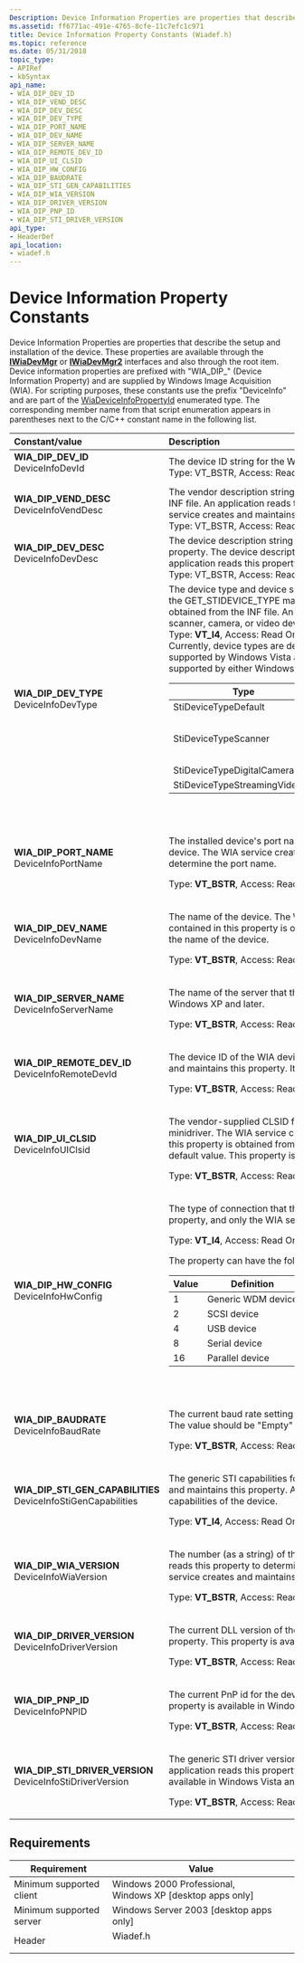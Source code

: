 ```yaml
---
Description: Device Information Properties are properties that describe the setup and installation of the device.
ms.assetid: ff6771ac-491e-4765-8cfe-11c7efc1c971
title: Device Information Property Constants (Wiadef.h)
ms.topic: reference
ms.date: 05/31/2018
topic_type: 
- APIRef
- kbSyntax
api_name: 
- WIA_DIP_DEV_ID
- WIA_DIP_VEND_DESC
- WIA_DIP_DEV_DESC
- WIA_DIP_DEV_TYPE
- WIA_DIP_PORT_NAME
- WIA_DIP_DEV_NAME
- WIA_DIP_SERVER_NAME
- WIA_DIP_REMOTE_DEV_ID
- WIA_DIP_UI_CLSID
- WIA_DIP_HW_CONFIG
- WIA_DIP_BAUDRATE
- WIA_DIP_STI_GEN_CAPABILITIES
- WIA_DIP_WIA_VERSION
- WIA_DIP_DRIVER_VERSION
- WIA_DIP_PNP_ID
- WIA_DIP_STI_DRIVER_VERSION
api_type: 
- HeaderDef
api_location: 
- wiadef.h
---
```


# Device Information Property Constants

Device Information Properties are properties that describe the setup and installation of the device. These properties are available through the [**IWiaDevMgr**](/windows/desktop/api/wia_xp/nn-wia_xp-iwiadevmgr) or [**IWiaDevMgr2**](-wia-iwiadevmgr2.md) interfaces and also through the root item. Device information properties are prefixed with "WIA\_DIP\_" (Device Information Property) and are supplied by Windows Image Acquisition (WIA). For scripting purposes, these constants use the prefix "DeviceInfo" and are part of the [WiaDeviceInfoPropertyId](-wia-wiadeviceinfopropertyid.md) enumerated type. The corresponding member name from that script enumeration appears in parentheses next to the C/C++ constant name in the following list.



<table>
<colgroup>
<col style="width: 50%" />
<col style="width: 50%" />
</colgroup>
<thead>
<tr class="header">
<th style="text-align: left;">Constant/value</th>
<th style="text-align: left;">Description</th>
</tr>
</thead>
<tbody>
<tr class="odd">
<td style="text-align: left;"><span id="WIA_DIP_DEV_ID"></span><span id="wia_dip_dev_id"></span><dl> <dt><strong>WIA_DIP_DEV_ID</strong></dt> <dt>DeviceInfoDevId</dt> </dl></td>
<td style="text-align: left;">The device ID string for the WIA minidriver. The WIA service creates and maintains this property.<br/> Type: VT_BSTR, Access: Read Only, Valid values: <a href="-wia-property-attributes.md">WIA_PROP_NONE</a><br/></td>
</tr>
<tr class="even">
<td style="text-align: left;"><span id="WIA_DIP_VEND_DESC"></span><span id="wia_dip_vend_desc"></span><dl> <dt><strong>WIA_DIP_VEND_DESC</strong></dt> <dt>DeviceInfoVendDesc</dt> </dl></td>
<td style="text-align: left;">The vendor description string for the WIA minidriver. The vendor description is obtained from the INF file. An application reads this property to get a description of the device vendor. The WIA service creates and maintains this property.<br/> Type: VT_BSTR, Access: Read Only, Valid values: <a href="-wia-property-attributes.md">WIA_PROP_NONE</a><br/></td>
</tr>
<tr class="odd">
<td style="text-align: left;"><span id="WIA_DIP_DEV_DESC"></span><span id="wia_dip_dev_desc"></span><dl> <dt><strong>WIA_DIP_DEV_DESC</strong></dt> <dt>DeviceInfoDevDesc</dt> </dl></td>
<td style="text-align: left;">The device description string for the WIA minidriver. The WIA service creates and maintains this property. The device description string this property contains is obtained from the INF file. An application reads this property to get a description of the device.<br/> Type: VT_BSTR, Access: Read Only, Valid values: <a href="-wia-property-attributes.md">WIA_PROP_NONE</a><br/></td>
</tr>
<tr class="even">
<td style="text-align: left;"><span id="WIA_DIP_DEV_TYPE"></span><span id="wia_dip_dev_type"></span><dl> <dt><strong>WIA_DIP_DEV_TYPE</strong></dt> <dt>DeviceInfoDevType</dt> </dl></td>
<td style="text-align: left;">The device type and device subtype. The WIA service creates and maintains this property. Use the GET_STIDEVICE_TYPE macro to get the device type. The device type and subtype are obtained from the INF file. An application reads this property to determine whether it is using a scanner, camera, or video device.<br/> Type: <strong>VT_I4</strong>, Access: Read Only, Valid values: <a href="-wia-property-attributes.md">WIA_PROP_NONE</a><br/> Currently, device types are defined as follows. The asterisk * indicates that the device type is not supported by Windows Vista and later. The double asterisk ** indicates that the device type is not supported by either Windows Server 2003, Windows Vista, or later. <br/> 
<table>
<thead>
<tr class="header">
<th>Type</th>
<th>Value</th>
<th>Definition</th>
</tr>
</thead>
<tbody>
<tr class="odd">
<td>StiDeviceTypeDefault</td>
<td>0x0000</td>
<td>Default device</td>
</tr>
<tr class="even">
<td>StiDeviceTypeScanner</td>
<td>0x0001</td>
<td>Scanner device (See the <a href="-wia-wiaitempropscannerdevice.md"><strong>WIA_DPS_DOCUMENT_HANDLING_CAPABILITIES</strong></a> to determine if the scanner is flatbed or sheet-fed.)</td>
</tr>
<tr class="odd">
<td>StiDeviceTypeDigitalCamera*</td>
<td>0x0002</td>
<td>Camera device</td>
</tr>
<tr class="even">
<td>StiDeviceTypeStreamingVideo**</td>
<td>0x0003</td>
<td>Video device</td>
</tr>
</tbody>
</table>

<p> </p></td>
</tr>
<tr class="odd">
<td style="text-align: left;"><span id="WIA_DIP_PORT_NAME"></span><span id="wia_dip_port_name"></span><dl> <dt><strong>WIA_DIP_PORT_NAME</strong></dt> <dt>DeviceInfoPortName</dt> </dl></td>
<td style="text-align: left;"><p>The installed device's port name, which is assigned by the kernel-mode driver that operates the device. The WIA service creates and maintains this property. An application reads this property to determine the port name.</p>
<p>Type: <strong>VT_BSTR</strong>, Access: Read Only, Valid values: <a href="-wia-property-attributes.md">WIA_PROP_NONE</a></p></td>
</tr>
<tr class="even">
<td style="text-align: left;"><span id="WIA_DIP_DEV_NAME"></span><span id="wia_dip_dev_name"></span><dl> <dt><strong>WIA_DIP_DEV_NAME</strong></dt> <dt>DeviceInfoDevName</dt> </dl></td>
<td style="text-align: left;"><p>The name of the device. The WIA service creates and maintains this property. The device name contained in this property is obtained from the INF file. An application reads this property to obtain the name of the device.</p>
<p>Type: <strong>VT_BSTR</strong>, Access: Read Only, Valid values: <a href="-wia-property-attributes.md">WIA_PROP_NONE</a></p></td>
</tr>
<tr class="odd">
<td style="text-align: left;"><span id="WIA_DIP_SERVER_NAME"></span><span id="wia_dip_server_name"></span><dl> <dt><strong>WIA_DIP_SERVER_NAME</strong></dt> <dt>DeviceInfoServerName</dt> </dl></td>
<td style="text-align: left;"><p>The name of the server that the WIA minidriver is running on. This property is optional for Windows XP and later.</p>
<p>Type: <strong>VT_BSTR</strong>, Access: Read Only, Valid values: <a href="-wia-property-attributes.md">WIA_PROP_NONE</a></p></td>
</tr>
<tr class="even">
<td style="text-align: left;"><span id="WIA_DIP_REMOTE_DEV_ID"></span><span id="wia_dip_remote_dev_id"></span><dl> <dt><strong>WIA_DIP_REMOTE_DEV_ID</strong></dt> <dt>DeviceInfoRemoteDevId</dt> </dl></td>
<td style="text-align: left;"><p>The device ID of the WIA device that is installed on a remote computer. The WIA service creates and maintains this property. It is only used internally by the WIA service.</p>
<p>Type: <strong>VT_BSTR</strong>, Access: Read Only, Valid values: <a href="-wia-property-attributes.md">WIA_PROP_NONE</a></p></td>
</tr>
<tr class="odd">
<td style="text-align: left;"><span id="WIA_DIP_UI_CLSID"></span><span id="wia_dip_ui_clsid"></span><dl> <dt><strong>WIA_DIP_UI_CLSID</strong></dt> <dt>DeviceInfoUIClsid</dt> </dl></td>
<td style="text-align: left;"><p>The vendor-supplied CLSID for any UI extension COM object that is installed with the WIA minidriver. The WIA service creates and maintains this property. The UI CLSID value contained in this property is obtained from the INF file. If no UI CLSID is specified, the WIA service supplies a default value. This property is only used internally by the WIA service when UI is being displayed.</p>
<p>Type: <strong>VT_BSTR</strong>, Access: Read Only, Valid values: <a href="-wia-property-attributes.md">WIA_PROP_NONE</a></p></td>
</tr>
<tr class="even">
<td style="text-align: left;"><span id="WIA_DIP_HW_CONFIG"></span><span id="wia_dip_hw_config"></span><dl> <dt><strong>WIA_DIP_HW_CONFIG</strong></dt> <dt>DeviceInfoHwConfig</dt> </dl></td>
<td style="text-align: left;"><p>The type of connection that the device is using. The WIA service creates and maintains this property, and only the WIA service can change it.</p>
<p>Type: <strong>VT_I4</strong>, Access: Read Only, Valid values: <a href="-wia-property-attributes.md">WIA_PROP_NONE</a></p>
<p>The property can have the following possible values.</p>

<table>
<thead>
<tr class="header">
<th>Value</th>
<th>Definition</th>
</tr>
</thead>
<tbody>
<tr class="odd">
<td>1</td>
<td>Generic WDM device</td>
</tr>
<tr class="even">
<td>2</td>
<td>SCSI device</td>
</tr>
<tr class="odd">
<td>4</td>
<td>USB device</td>
</tr>
<tr class="even">
<td>8</td>
<td>Serial device</td>
</tr>
<tr class="odd">
<td>16</td>
<td>Parallel device</td>
</tr>
</tbody>
</table>

<p> </p></td>
</tr>
<tr class="odd">
<td style="text-align: left;"><span id="WIA_DIP_BAUDRATE"></span><span id="wia_dip_baudrate"></span><dl> <dt><strong>WIA_DIP_BAUDRATE</strong></dt> <dt>DeviceInfoBaudRate</dt> </dl></td>
<td style="text-align: left;"><p>The current baud rate setting for the device. The WIA service creates and maintains this property. The value should be &quot;Empty&quot; if the device is not connected by a serial cable.</p>
<p>Type: <strong>VT_BSTR</strong>, Access: Read Only, Valid values: <a href="-wia-property-attributes.md">WIA_PROP_NONE</a></p></td>
</tr>
<tr class="even">
<td style="text-align: left;"><span id="WIA_DIP_STI_GEN_CAPABILITIES"></span><span id="wia_dip_sti_gen_capabilities"></span><dl> <dt><strong>WIA_DIP_STI_GEN_CAPABILITIES</strong></dt> <dt>DeviceInfoStiGenCapabilities</dt> </dl></td>
<td style="text-align: left;"><p>The generic STI capabilities for the device as obtained from the INF file. The WIA service creates and maintains this property. An application reads this property to determine the generic STI capabilities of the device.</p>
<p>Type: <strong>VT_I4</strong>, Access: Read Only, Valid values: <a href="-wia-property-attributes.md">WIA_PROP_NONE</a></p></td>
</tr>
<tr class="odd">
<td style="text-align: left;"><span id="WIA_DIP_WIA_VERSION"></span><span id="wia_dip_wia_version"></span><dl> <dt><strong>WIA_DIP_WIA_VERSION</strong></dt> <dt>DeviceInfoWiaVersion</dt> </dl></td>
<td style="text-align: left;"><p>The number (as a string) of the current WIA version that is installed on the system. An application reads this property to determine the version of WIA that is installed on the system. The WIA service creates and maintains this property. This property is available in Windows XP and later.</p>
<p>Type: <strong>VT_BSTR</strong>, Access: Read Only, Valid values: <a href="-wia-property-attributes.md">WIA_PROP_NONE</a></p></td>
</tr>
<tr class="even">
<td style="text-align: left;"><span id="WIA_DIP_DRIVER_VERSION"></span><span id="wia_dip_driver_version"></span><dl> <dt><strong>WIA_DIP_DRIVER_VERSION</strong></dt> <dt>DeviceInfoDriverVersion</dt> </dl></td>
<td style="text-align: left;"><p>The current DLL version of the WIA minidriver. The WIA service creates and maintains this property. This property is available in Windows XP and later.</p>
<p>Type: <strong>VT_BSTR</strong>, Access: Read Only, Valid values: <a href="-wia-property-attributes.md">WIA_PROP_NONE</a></p></td>
</tr>
<tr class="odd">
<td style="text-align: left;"><span id="WIA_DIP_PNP_ID"></span><span id="wia_dip_pnp_id"></span><dl> <dt><strong>WIA_DIP_PNP_ID</strong></dt> <dt>DeviceInfoPNPID</dt> </dl></td>
<td style="text-align: left;"><p>The current PnP id for the device. The WIA service creates and maintains this property. This property is available in Windows Vista and later.</p>
<p>Type: <strong>VT_BSTR</strong>, Access: Read Only, Valid values: <a href="-wia-property-attributes.md">WIA_PROP_NONE</a></p></td>
</tr>
<tr class="even">
<td style="text-align: left;"><span id="WIA_DIP_STI_DRIVER_VERSION"></span><span id="wia_dip_sti_driver_version"></span><dl> <dt><strong>WIA_DIP_STI_DRIVER_VERSION</strong></dt> <dt>DeviceInfoStiDriverVersion</dt> </dl></td>
<td style="text-align: left;"><p>The generic STI driver version. The WIA service creates and maintains this property. An application reads this property to determine the generic STI driver version. This property is available in Windows Vista and later.</p>
<p>Type: <strong>VT_BSTR</strong>, Access: Read Only, Valid values: <a href="-wia-property-attributes.md">WIA_PROP_NONE</a></p></td>
</tr>
</tbody>
</table>



## Requirements



| Requirement | Value |
|-------------------------------------|-------------------------------------------------------------------------------------|
| Minimum supported client<br/> | Windows 2000 Professional, Windows XP \[desktop apps only\]<br/>              |
| Minimum supported server<br/> | Windows Server 2003 \[desktop apps only\]<br/>                                |
| Header<br/>                   | <dl> <dt>Wiadef.h</dt> </dl> |



 

 




